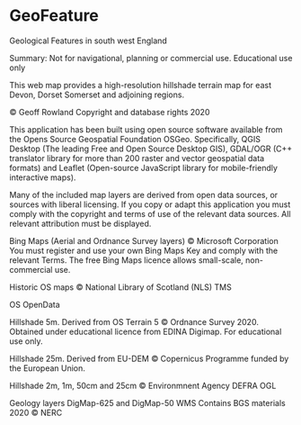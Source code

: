 # GeoFeature
Geological Features in south west England 

Summary: Not for navigational, planning or commercial use. Educational use only

This web map provides a high-resolution hillshade terrain map for east Devon, Dorset Somerset and adjoining regions.

&copy; Geoff Rowland Copyright and database rights 2020

This application has been built using open source software available from the Opens Source Geospatial Foundation OSGeo. Specifically, QGIS Desktop (The leading Free and Open Source Desktop GIS), GDAL/OGR (C++ translator library for more than 200 raster and vector geospatial data formats) and Leaflet (Open-source JavaScript library for mobile-friendly interactive maps).

Many of the included map layers are derived from open data sources, or sources with liberal licensing.  If you copy or adapt this application you must comply with the copyright and terms of use of the relevant data sources. All relevant attribution must be displayed.

Bing Maps (Aerial and Ordnance Survey layers) &copy; Microsoft Corporation You must register and use your own Bing Maps Key and comply with the relevant Terms. The free Bing Maps licence allows small-scale, non-commercial use.

Historic OS maps &copy; National Library of Scotland (NLS) TMS

OS OpenData

Hillshade 5m. Derived from OS Terrain 5 &copy; Ordnance Survey 2020. Obtained under educational licence from EDINA Digimap. For educational use only.

Hillshade 25m. Derived from EU-DEM &copy; Copernicus Programme funded by the European Union.

Hillshade 2m, 1m, 50cm and 25cm  &copy; Environmnent Agency DEFRA OGL

Geology layers DigMap-625 and DigMap-50 WMS Contains BGS materials 2020 &copy; NERC


